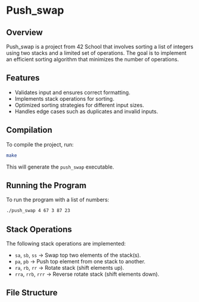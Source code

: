 # Push_swap

## Overview
Push_swap is a project from 42 School that involves sorting a list of integers using two stacks and a limited set of operations. The goal is to implement an efficient sorting algorithm that minimizes the number of operations.

## Features
- Validates input and ensures correct formatting.
- Implements stack operations for sorting.
- Optimized sorting strategies for different input sizes.
- Handles edge cases such as duplicates and invalid inputs.

## Compilation
To compile the project, run:
```bash
make
```
This will generate the `push_swap` executable.

## Running the Program
To run the program with a list of numbers:

```bash
./push_swap 4 67 3 87 23
```

## Stack Operations
The following stack operations are implemented:

- `sa`, `sb`, `ss` → Swap top two elements of the stack(s).
- `pa`, `pb` → Push top element from one stack to another.
- `ra`, `rb`, `rr` → Rotate stack (shift elements up).
- `rra`, `rrb`, `rrr` → Reverse rotate stack (shift elements down).

## File Structure

